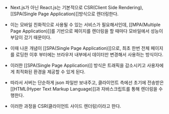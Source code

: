 - Next.js가 아닌 React.js는 기본적으로 CSR(Client Side Rendering), [[SPA(Single Page Application)]]방식으로 렌더링한다.

- 이는 모바일 친화적으로 사용될 수 있는 서비스가 필요해서인데, [[MPA(Multiple Page Application)]]를 기반으로 페이지를 렌더링을 할 때마다 모바일에서 성능이 부담이 갔기 때문이다.

- 이때 나온 개념이 [[SPA(Single Page Application)]]으로, 최초 한번 전체 페이지를 로딩한 이후 부터에는 브라우저 내부에서 데이터만 변경해서 사용하는 방식이다.
- 이러한 [[SPA(Single Page Application)]] 방식은 트래픽을 감소시키고 사용자에게 최적화된 환경을 제공할 수 있게 된다.
- 따라서 서버는 단순하게 json 파일만 보내주고, 클라이언트 측에선 초기에 전송받은 [[HTML(Hyper Text Markup Language)]]과 자바스크립트를 통해 렌더링을 수행한다.
- 이러한 과정을 CSR(클라이언트 사이드 렌더링)이라고 한다.